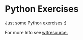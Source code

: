 # Python Exercises
Just some Python exercises :)

For more Info see [w3resource.](https://www.w3resource.com/python-exercises/)
